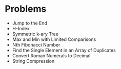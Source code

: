 # Problems
- Jump to the End
- H-Index
- Symmetric k-ary Tree
- Max and Min with Limited Comparisons
- Nth Fibonacci Number
- Find the Single Element in an Array of Duplicates
- Convert Roman Numerals to Decimal
- String Compression

